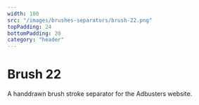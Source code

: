 ```yaml
---
width: 100
src: "/images/brushes-separators/brush-22.png"
topPadding: 24
bottomPadding: 20
category: "header"
---
```


# Brush 22

A handdrawn brush stroke separator for the Adbusters website.
